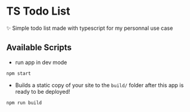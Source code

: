 # TS Todo List

✨ Simple todo list made with typescript for my personnal use case

## Available Scripts

- run app in dev mode
```sh
npm start
```

- Builds a static copy of your site to the `build/` folder after this app is ready to be deployed!
```sh
npm run build
```


